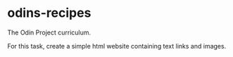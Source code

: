 # odins-recipes
The Odin Project curriculum. 

For this task, create a simple html website containing text links and images.